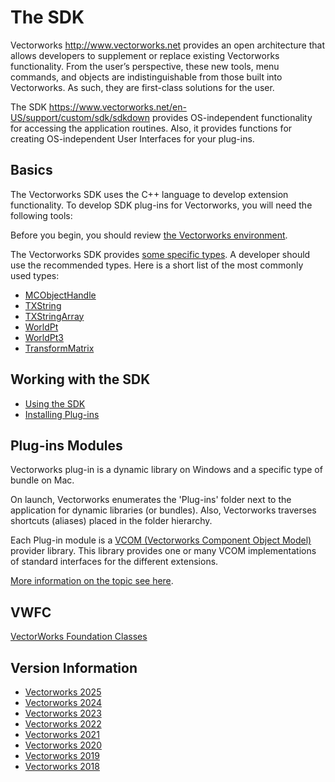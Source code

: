 # The SDK

Vectorworks http://www.vectorworks.net provides an open architecture that allows developers to supplement or replace existing Vectorworks functionality. From the user’s perspective, these new tools, menu commands, and objects are indistinguishable from those built into Vectorworks. As such, they are first-class solutions for the user.

The SDK https://www.vectorworks.net/en-US/support/custom/sdk/sdkdown provides OS-independent functionality for accessing the application routines. Also, it provides functions for creating OS-independent User Interfaces for your plug-ins.

## Basics

The Vectorworks SDK uses the C++ language to develop extension functionality. To develop SDK plug-ins for Vectorworks, you will need the following tools:

Before you begin, you should review [the Vectorworks environment](Info/The%20Vectorworks%20Environment.md).

The Vectorworks SDK provides [some specific types](Info/Types.md). A developer should use the recommended types. Here is a short list of the most commonly used types:
- [MCObjectHandle](Info/Type%20MCObjectHandle.md)
- [TXString](Info/Type%20TXString.md)
- [TXStringArray](Info/Type%20TXStringArray.md)
- [WorldPt](Info/Type%20WorldPt.md)
- [WorldPt3](Info/Type%20WorldPt3.md)
- [TransformMatrix](Info/Type%20TransformMatrix.md)

## Working with the SDK

- [Using the SDK](Info/Using%20the%20SDK.md)
- [Installing Plug-ins](https://github.com/Vectorworks/developer-scripting/blob/main/Common/Partner%20Install/README.md)

## Plug-ins Modules

Vectorworks plug-in is a dynamic library on Windows and a specific type of bundle on Mac.

On launch, Vectorworks enumerates the 'Plug-ins' folder next to the application for dynamic libraries (or bundles). Also, Vectorworks traverses shortcuts (aliases) placed in the folder hierarchy.

Each Plug-in module is a [VCOM (Vectorworks Component Object Model)](Info/VCOM%20(Vectorworks%20Component%20Object%20Model).md) provider library. This library provides one or many VCOM implementations of standard interfaces for the different extensions.

[More information on the topic see here](Info/Plug-in%20Module.md).

## VWFC

[VectorWorks Foundation Classes](Info/VectorWorks%20Foundation%20Classes.md)

## Version Information

- [Vectorworks 2025](Versions/Vectorworks%202025%20Development.md)
- [Vectorworks 2024](Versions/Vectorworks%202024%20Development.md)
- [Vectorworks 2023](Versions/Vectorworks%202023%20Development.md)
- [Vectorworks 2022](Versions/Vectorworks%202022%20Development.md)
- [Vectorworks 2021](Versions/Vectorworks%202021%20Development.md)
- [Vectorworks 2020](Versions/Vectorworks%202020%20Development.md)
- [Vectorworks 2019](Versions/Vectorworks%202019%20Development.md)
- [Vectorworks 2018](Versions/Vectorworks%202018%20Development.md)